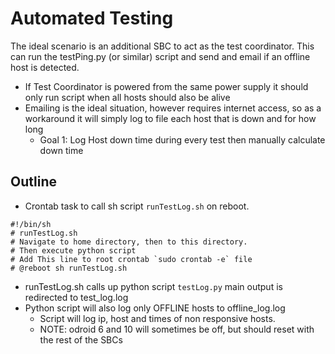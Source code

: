 # Automated Testing


The ideal scenario is an additional SBC to act as the test coordinator. This can run the testPing.py (or similar) script and send and email if an offline host is detected.

- If Test Coordinator is powered from the same power supply it should only run script when all hosts should also be alive
- Emailing is the ideal situation, however requires internet access, so as a workaround it will simply log to file each host that is down and for how long 
  - Goal 1: Log Host down time during every test then manually calculate down time
  
  
  
## Outline

- Crontab task to call sh script `runTestLog.sh` on reboot.
```
#!/bin/sh
# runTestLog.sh
# Navigate to home directory, then to this directory.
# Then execute python script
# Add This line to root crontab `sudo crontab -e` file
# @reboot sh runTestLog.sh
```
- runTestLog.sh calls up python script `testLog.py` main output is redirected to test_log.log
- Python script will also log only OFFLINE hosts to offline_log.log
	- Script will log ip, host and times of non responsive hosts.
	- NOTE: odroid 6 and 10 will sometimes be off, but should reset with the rest of the SBCs
  
